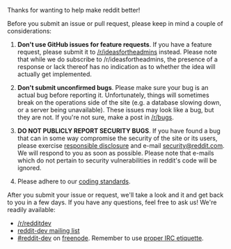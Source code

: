 Thanks for wanting to help make reddit better!

Before you submit an issue or pull request, please keep in mind a couple of
considerations:

1. **Don't use GitHub issues for feature requests**.
If you have a feature request, please submit it to
[/r/ideasfortheadmins](http://www.reddit.com/r/ideasfortheadmins) instead.
Please note that while we do subscribe to /r/ideasfortheadmins, the presence
of a response or lack thereof has no indication as to whether the idea will
actually get implemented.

2. **Don't submit unconfirmed bugs**.
Please make sure your bug is an actual bug before reporting it.
Unfortunately, things will sometimes break on the operations side of the site
(e.g. a database slowing down, or a server being unavailable). These issues may
look like a bug, but they are not.  If you're not sure, make a post in
[/r/bugs](http://www.reddit.com/r/bugs).

3. **DO NOT PUBLICLY REPORT SECURITY BUGS**.
If you have found a bug that can in some way compromise the security of the
site or its users, please exercise [responsible
disclosure](http://www.reddit.com/wiki/whitehat) and e-mail
security@reddit.com. We will respond to you as soon as possible. Please note
that e-mails which do not pertain to security vulnerabilities in reddit's code
will be ignored.

4. Please adhere to our [coding
standards](https://github.com/reddit/reddit/wiki#change-reddit).

After you submit your issue or request, we'll take a look and it and get back
to you in a few days. If you have any questions, feel free to ask us! We're
readily available:

* [/r/redditdev](http://www.reddit.com/r/redditdev)
* [reddit-dev mailing list](https://groups.google.com/forum/?fromgroups#!forum/reddit-dev)
* [#reddit-dev](irc://irc.freenode.net/reddit-dev) on [freenode](http://www.freenode.net/).
Remember to use [proper IRC etiquette](http://geoff.greer.fm/2012/05/19/programmer-irc-etiquette/).
